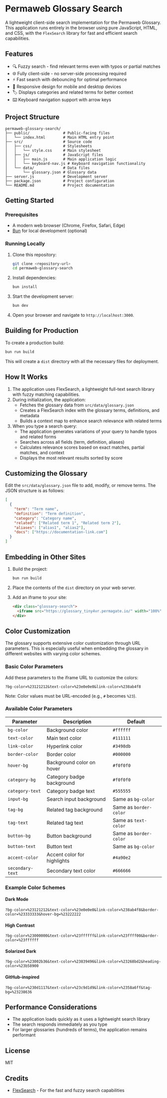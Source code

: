# Permaweb Glossary Search

A lightweight client-side search implementation for the Permaweb Glossary. This application runs entirely in the browser using pure JavaScript, HTML, and CSS, with the `FlexSearch` library for fast and efficient search capabilities.

## Features

- 🔍 Fuzzy search - find relevant terms even with typos or partial matches
- 🌐 Fully client-side - no server-side processing required
- ⚡ Fast search with debouncing for optimal performance
- 📱 Responsive design for mobile and desktop devices
- 🏷️ Displays categories and related terms for better context
- ⌨️ Keyboard navigation support with arrow keys

## Project Structure

```
permaweb-glossary-search/
├── public/               # Public-facing files
│   └── index.html        # Main HTML entry point
├── src/                  # Source code
│   ├── css/              # Stylesheets
│   │   └── style.css     # Main stylesheet
│   ├── js/               # JavaScript files
│   │   ├── main.js       # Main application logic
│   │   └── keyboard-nav.js # Keyboard navigation functionality
│   └── data/             # Data files
│       └── glossary.json # Glossary data
├── server.js             # Development server
├── package.json          # Project configuration
└── README.md             # Project documentation
```

## Getting Started

### Prerequisites

- A modern web browser (Chrome, Firefox, Safari, Edge)
- [Bun](https://bun.sh/) for local development (optional)

### Running Locally

1. Clone this repository:
   ```bash
   git clone <repository-url>
   cd permaweb-glossary-search
   ```

2. Install dependencies:
   ```bash
   bun install
   ```

3. Start the development server:
   ```bash
   bun dev
   ```

4. Open your browser and navigate to `http://localhost:3000`.

## Building for Production

To create a production build:

```bash
bun run build
```

This will create a `dist` directory with all the necessary files for deployment.

## How It Works

1. The application uses FlexSearch, a lightweight full-text search library with fuzzy matching capabilities.
2. During initialization, the application:
   - Fetches the glossary data from `src/data/glossary.json`
   - Creates a FlexSearch index with the glossary terms, definitions, and metadata
   - Builds a context map to enhance search relevance with related terms
3. When you type a search query:
   - The application generates variations of your query to handle typos and related forms
   - Searches across all fields (term, definition, aliases)
   - Calculates relevance scores based on exact matches, partial matches, and context
   - Displays the most relevant results sorted by score

## Customizing the Glossary

Edit the `src/data/glossary.json` file to add, modify, or remove terms. The JSON structure is as follows:

```json
[
  {
    "term": "Term name",
    "definition": "Term definition",
    "category": "Category name",
    "related": ["Related term 1", "Related term 2"],
    "aliases": ["alias1", "alias2"],
    "docs": ["https://documentation-link.com"]
  }
]
```

## Embedding in Other Sites

1. Build the project:
   ```bash
   bun run build
   ```

2. Place the contents of the `dist` directory on your web server.

3. Add an iframe to your site:
   ```html
   <div class="glossary-search">
     <iframe src="https://glossary_tiny4vr.permagate.io/" width="100%" height="600px" frameborder="0"></iframe>
   </div>
   ```

## Color Customization

The glossary supports extensive color customization through URL parameters. This is especially useful when embedding the glossary in different websites with varying color schemes.

### Basic Color Parameters

Add these parameters to the iframe URL to customize the colors:

```
?bg-color=%23121212&text-color=%23e0e0e0&link-color=%238ab4f8
```

Note: Color values must be URL-encoded (e.g., `#` becomes `%23`).

### Available Color Parameters

| Parameter | Description | Default |
|-----------|-------------|---------|
| `bg-color` | Background color | `#ffffff` |
| `text-color` | Main text color | `#111111` |
| `link-color` | Hyperlink color | `#3498db` |
| `border-color` | Border color | `#000000` |
| `hover-bg` | Background color on hover | `#f0f0f0` |
| `category-bg` | Category badge background | `#f0f0f0` |
| `category-text` | Category badge text | `#555555` |
| `input-bg` | Search input background | Same as `bg-color` |
| `tag-bg` | Related tag background | Same as `border-color` |
| `tag-text` | Related tag text | Same as `text-color` |
| `button-bg` | Button background | Same as `border-color` |
| `button-text` | Button text | Same as `bg-color` |
| `accent-color` | Accent color for highlights | `#4a90e2` |
| `secondary-text` | Secondary text color | `#666666` |

### Example Color Schemes

#### Dark Mode
```
?bg-color=%23121212&text-color=%23e0e0e0&link-color=%238ab4f8&border-color=%23333333&hover-bg=%23222222
```

#### High Contrast
```
?bg-color=%23000000&text-color=%23ffffff&link-color=%23ffff00&border-color=%23ffffff
```

#### Solarized Dark
```
?bg-color=%23002b36&text-color=%23839496&link-color=%23268bd2&heading-color=%23b58900
```

#### GitHub-inspired
```
?bg-color=%230d1117&text-color=%23c9d1d9&link-color=%2358a6ff&tag-bg=%23238636
```

## Performance Considerations

- The application loads quickly as it uses a lightweight search library
- The search responds immediately as you type
- For larger glossaries (hundreds of terms), the application remains performant

## License

MIT

## Credits

- [FlexSearch](https://github.com/nextapps-de/flexsearch) - For the fast and fuzzy search capabilities 